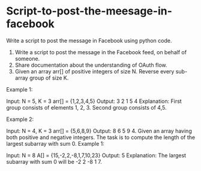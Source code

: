 # Script-to-post-the-meesage-in-facebook
Write a script to post the message in Facebook using python code.


1. Write a script to post the message in the Facebook feed, on behalf of someone.
2. Share documentation about the understanding of OAuth flow.
3. Given an array arr[] of positive integers of size N. Reverse every sub-array group of size K.
 

Example 1:

Input:
N = 5, K = 3
arr[] = {1,2,3,4,5}
Output: 3 2 1 5 4
Explanation: First group consists of elements
1, 2, 3. Second group consists of 4,5.
 

Example 2:

Input:
N = 4, K = 3
arr[] = {5,6,8,9}
Output: 8 6 5 9
4. Given an array having both positive and negative integers. The task is to compute the length of the largest subarray with sum 0.
Example 1:

Input:
N = 8
A[] = {15,-2,2,-8,1,7,10,23}
Output: 5
Explanation: The largest subarray with
sum 0 will be -2 2 -8 1 7.
